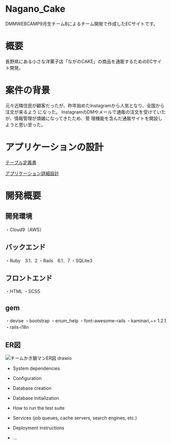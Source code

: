# Nagano_Cake

DMMWEBCAMP9月生チームBによるチーム開発で作成したECサイトです。

# 概要

長野県にある小さな洋菓子店「ながのCAKE」の商品を通販するためのECサイト開発。

# 案件の背景

元々近隣住民が顧客だったが、昨年始めたInstagramから人気となり、全国から注文が来るよう
になった。
InstagramのDMやメールで通販の注文を受けていたが、情報管理が煩雑になってきたため、菅
理機能を含んだ通販サイトを開設しようと思い至った。

# アプリケーションの設計

 [テーブル定義書](https://docs.google.com/spreadsheets/d/1clKM3BiSynZQx7-yV61K7hVK2t98pMUC/edit#gid=1243549839)
 
 [アプリケーション詳細設計](https://docs.google.com/spreadsheets/d/15yt2BE6V9NIviBsDipDjAddGOuDTzTra4UhD49EXVWI/edit#gid=549108681)

# 開発概要

## 開発環境

・Cloud9（AWS）

## バックエンド

・Ruby　3.1．2
・Rails　6.1．7
・SQLite3

## フロントエンド

・HTML
・SCSS

## gem
・devise
・bootstrap
・enum_help
・font-awesome-rails
・kaminari,~> 1.2.1
・rails-i18n

## ER図
![チームかき鍋マンER図 drawio](https://user-images.githubusercontent.com/111489156/198765327-d94c74da-6675-44fc-a752-c703988558af.png)

* System dependencies

* Configuration

* Database creation

* Database initialization

* How to run the test suite

* Services (job queues, cache servers, search engines, etc.)

* Deployment instructions

* ...
